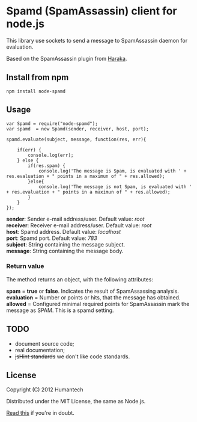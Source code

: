# Spamd (SpamAssassin) client for node.js

This library use sockets to send a message to SpamAssassin daemon for evaluation.

Based on the SpamAssassin plugin from [Haraka](http://haraka.github.com/).

## Install from npm

	npm install node-spamd

## Usage

	var Spamd = require("node-spamd");
	var spamd  = new Spamd(sender, receiver, host, port);

	spamd.evaluate(subject, message, function(res, err){

		if(err) {
			console.log(err);
		} else {
			if(res.spam) {
				console.log('The message is Spam, is evaluated with ' + res.evaluation + " points in a maximun of " + res.allowed);
			}else{
				console.log('The message is not Spam, is evaluated with ' + res.evaluation + " points in a maximun of " + res.allowed);
			}
		}
	});

**sender**: Sender e-mail address/user. Default value: *root*
<br/>**receiver**: Receiver e-mail address/user. Default value: *root*
<br/>**host**: Spamd address. Default value: *localhost*
<br/>**port**: Spamd port. Default value: *783*
<br/>**subject**: String containing the message subject.
<br/>**message**: String containing the message body.

### Return value

The method returns an object, with the following attributes:

**spam** = **true** or **false**. Indicates the result of SpamAssassing analysis.
<br/>**evaluation** = Number or points or hits, that the message has obtained.
<br/>**allowed** = Configured minimal required points for SpamAssassin mark the message as SPAM. This is a spamd setting.

## TODO

* document source code;
* real documentation;
* ~~jsHint standards~~ we don't like code standards.

## License

Copyright (C) 2012 Humantech

Distributed under the MIT License, the same as Node.js.

[Read this](https://github.com/humantech/node-spamd/blob/master/LICENSE) if you're in doubt.
